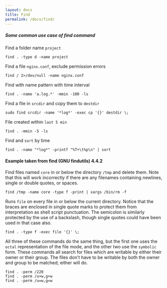```yaml
---
layout: docs
title: Find
permalink: /docs/find/
---
```


##### Some common use case of find command

Find a folder name `project`

    find . -type d -name project

Find a file `nginx.conf`, exclude permission errors

    find / 2>/dev/null -name nginx.conf

Find with name pattern with time interval

    find . -name 'a.log.*' -mmin -100 -ls

Find a file in `srcdir` and copy them to `destdir`

    sudo find srcdir -name '*log*' -exec cp '{}' destdir \;

File created within `last 5 min`

    find . -mmin -5 -ls

Find and `sort` by time

    find . -name "*log*" -printf "%T+\t%p\n" | sort

#### Example taken from find (GNU findutils) 4.4.2

Find files named `core` in or below the directory `/tmp` and delete them. Note that this will work incorrectly if there are any filenames containing newlines, single or double quotes, or spaces.

    find /tmp -name core -type f -print | xargs /bin/rm -f

Runs `file` on every file in or below the current directory.  Notice that the braces are enclosed in single quote marks to protect them from interpretation  as shell script punctuation. The semicolon is similarly protected by the use of a backslash, though single quotes could have been used in that case also.

    find . -type f -exec file '{}' \;

All three of these commands do the same thing, but the first one uses the `octal` representation of the file mode, and the other two use the `symbolic`
form. These  commands all search for files which are writable by either their owner or their group. The files don't have to be writable by both
the owner and group to be matched; either will do.
    
    find . -perm /220
    find . -perm /u+w,g+w
    find . -perm /u=w,g=w
